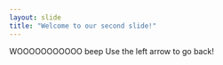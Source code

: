 ```yaml
---
layout: slide
title: "Welcome to our second slide!"
---
```

WOOOOOOOOOOO beep
Use the left arrow to go back!

